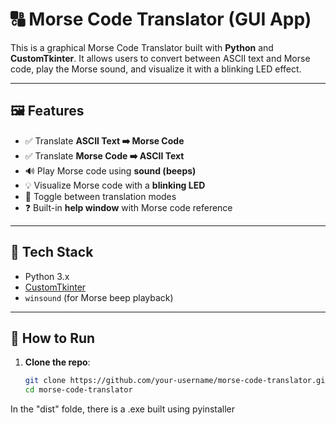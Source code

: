 # 🔠 Morse Code Translator (GUI App)

This is a graphical Morse Code Translator built with **Python** and **CustomTkinter**. It allows users to convert between ASCII text and Morse code, play the Morse sound, and visualize it with a blinking LED effect.

---

## 🖼️ Features

- ✅ Translate **ASCII Text ➡️ Morse Code**
- ✅ Translate **Morse Code ➡️ ASCII Text**
- 🔊 Play Morse code using **sound (beeps)**
- 💡 Visualize Morse code with a **blinking LED**
- 🔄 Toggle between translation modes
- ❓ Built-in **help window** with Morse code reference

---

## 🧰 Tech Stack

- Python 3.x
- [CustomTkinter](https://github.com/TomSchimansky/CustomTkinter)
- `winsound` (for Morse beep playback)

---

## 🚀 How to Run

1. **Clone the repo**:

   ```bash
   git clone https://github.com/your-username/morse-code-translator.git
   cd morse-code-translator

In the "dist" folde, there is a .exe built using pyinstaller
